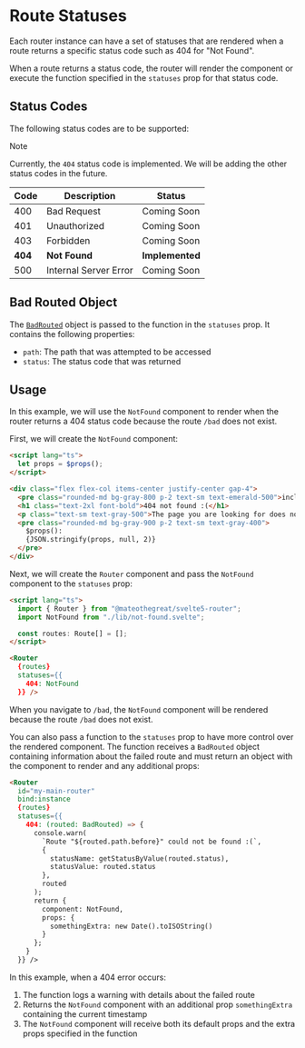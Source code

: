 # Route Statuses

Each router instance can have a set of statuses that are rendered when a route
returns a specific status code such as 404 for "Not Found".

When a route returns a status code, the router will render the component or execute the function
specified in the `statuses` prop for that status code.

## Status Codes

The following status codes are to be supported:

> [!NOTE]
> Currently, the `404` status code is implemented. We will be adding the
> other status codes in the future.

| Code    | Description           | Status          |
| ------- | --------------------- | --------------- |
| 400     | Bad Request           | Coming Soon     |
| 401     | Unauthorized          | Coming Soon     |
| 403     | Forbidden             | Coming Soon     |
| __404__ | __Not Found__         | __Implemented__ |
| 500     | Internal Server Error | Coming Soon     |

## Bad Routed Object

The [`BadRouted`](../src/lib/routed.ts) object is passed to the function in the `statuses` prop. It contains the following properties:

- `path`: The path that was attempted to be accessed
- `status`: The status code that was returned

## Usage

In this example, we will use the `NotFound` component to render when the router
returns a 404 status code because the route `/bad` does not exist.

First, we will create the `NotFound` component:

```html
<script lang="ts">
  let props = $props();
</script>

<div class="flex flex-col items-center justify-center gap-4">
  <pre class="rounded-md bg-gray-800 p-2 text-sm text-emerald-500">included from "not-found.svelte":</pre>
  <h1 class="text-2xl font-bold">404 not found :(</h1>
  <p class="text-sm text-gray-500">The page you are looking for does not exist.</p>
  <pre class="rounded-md bg-gray-900 p-2 text-sm text-gray-400">
    $props():
    {JSON.stringify(props, null, 2)}
  </pre>
</div>
```

Next, we will create the `Router` component and pass the `NotFound` component
to the `statuses` prop:

```html
<script lang="ts">
  import { Router } from "@mateothegreat/svelte5-router";
  import NotFound from "./lib/not-found.svelte";

  const routes: Route[] = [];
</script>

<Router
  {routes}
  statuses={{
    404: NotFound
  }} />
```

When you navigate to `/bad`, the `NotFound` component will be rendered because
the route `/bad` does not exist.

You can also pass a function to the `statuses` prop to have more control over the rendered component. The function receives a `BadRouted` object containing information about the failed route and must return an object with the component to render and any additional props:

```html
<Router
  id="my-main-router"
  bind:instance
  {routes}
  statuses={{
    404: (routed: BadRouted) => {
      console.warn(
        `Route "${routed.path.before}" could not be found :(`,
        {
          statusName: getStatusByValue(routed.status),
          statusValue: routed.status
        },
        routed
      );
      return {
        component: NotFound,
        props: {
          somethingExtra: new Date().toISOString()
        }
      };
    }
  }} />
```

In this example, when a 404 error occurs:

1. The function logs a warning with details about the failed route
2. Returns the `NotFound` component with an additional prop `somethingExtra` containing the current timestamp
3. The `NotFound` component will receive both its default props and the extra props specified in the function
